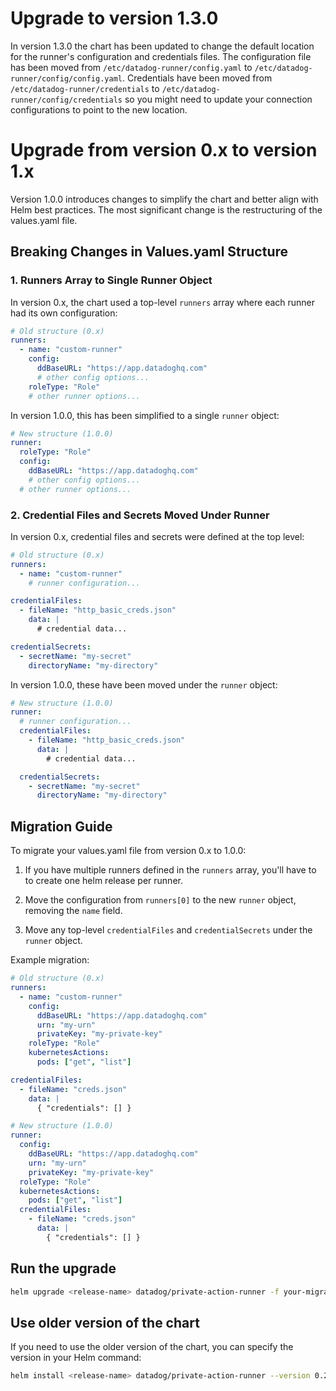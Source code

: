 # Upgrade to version 1.3.0

In version 1.3.0 the chart has been updated to change the default location for the runner's configuration and credentials files. The configuration file has been moved from `/etc/datadog-runner/config.yaml` to `/etc/datadog-runner/config/config.yaml`. 
Credentials have been moved from `/etc/datadog-runner/credentials` to `/etc/datadog-runner/config/credentials` so you might need to update your connection configurations to point to the new location.

# Upgrade from version 0.x to version 1.x

Version 1.0.0 introduces changes to simplify the chart and better align with Helm best practices. The most significant change is the restructuring of the values.yaml file.

## Breaking Changes in Values.yaml Structure

### 1. Runners Array to Single Runner Object

In version 0.x, the chart used a top-level `runners` array where each runner had its own configuration:

```yaml
# Old structure (0.x)
runners:
  - name: "custom-runner"
    config:
      ddBaseURL: "https://app.datadoghq.com"
      # other config options...
    roleType: "Role"
    # other runner options...
```

In version 1.0.0, this has been simplified to a single `runner` object:

```yaml
# New structure (1.0.0)
runner:
  roleType: "Role"
  config:
    ddBaseURL: "https://app.datadoghq.com"
    # other config options...
  # other runner options...
```

### 2. Credential Files and Secrets Moved Under Runner

In version 0.x, credential files and secrets were defined at the top level:

```yaml
# Old structure (0.x)
runners:
  - name: "custom-runner"
    # runner configuration...

credentialFiles:
  - fileName: "http_basic_creds.json"
    data: |
      # credential data...

credentialSecrets:
  - secretName: "my-secret"
    directoryName: "my-directory"
```

In version 1.0.0, these have been moved under the `runner` object:

```yaml
# New structure (1.0.0)
runner:
  # runner configuration...
  credentialFiles:
    - fileName: "http_basic_creds.json"
      data: |
        # credential data...

  credentialSecrets:
    - secretName: "my-secret"
      directoryName: "my-directory"
```

## Migration Guide

To migrate your values.yaml file from version 0.x to 1.0.0:

1. If you have multiple runners defined in the `runners` array, you'll have to to create one helm release per runner.

2. Move the configuration from `runners[0]` to the new `runner` object, removing the `name` field.

3. Move any top-level `credentialFiles` and `credentialSecrets` under the `runner` object.

Example migration:

```yaml
# Old structure (0.x)
runners:
  - name: "custom-runner"
    config:
      ddBaseURL: "https://app.datadoghq.com"
      urn: "my-urn"
      privateKey: "my-private-key"
    roleType: "Role"
    kubernetesActions:
      pods: ["get", "list"]

credentialFiles:
  - fileName: "creds.json"
    data: |
      { "credentials": [] }

# New structure (1.0.0)
runner:
  config:
    ddBaseURL: "https://app.datadoghq.com"
    urn: "my-urn"
    privateKey: "my-private-key"
  roleType: "Role"
  kubernetesActions:
    pods: ["get", "list"]
  credentialFiles:
    - fileName: "creds.json"
      data: |
        { "credentials": [] }
```

## Run the upgrade

```bash
helm upgrade <release-name> datadog/private-action-runner -f your-migrated-values.yaml -n <namespace>
```

## Use older version of the chart

If you need to use the older version of the chart, you can specify the version in your Helm command:

```bash
helm install <release-name> datadog/private-action-runner --version 0.20.1 -f your-values.yaml -n <namespace>
```
